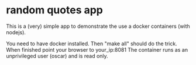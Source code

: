 # random quotes app
This is a (very) simple app to demonstrate the use a docker containers (with nodejs).

You need to have docker installed.
Then "make all" should do the trick. When finished point your browser to your_ip:8081
The container runs as an unprivileged user (oscar) and is read only.
